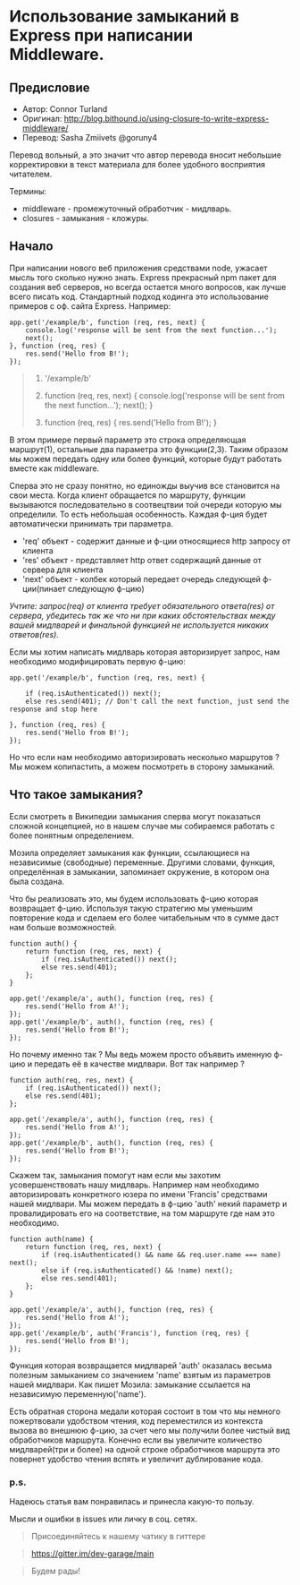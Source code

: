 # Использование замыканий в Express при написании Middleware.

## Предисловие

- Автор: Connor Turland
- Оригинал: http://blog.bithound.io/using-closure-to-write-express-middleware/
- Перевод: Sasha Zmiivets @goruny4

Перевод вольный, а это значит что автор перевода вносит небольшие корректировки в текст материала для более удобного восприятия читателем.

Термины:
- middleware - промежуточный обработчик - мидлварь.
- closures - замыкания - кложуры.

## Начало

При написании нового веб приложения средствами node, ужасает мысль того сколько нужно знать. Express прекрасный npm пакет для создания веб серверов, но всегда остается много вопросов, как лучше всего писать код. Стандартный подход кодинга это использование примеров с оф. сайта Express. Например:

```
app.get('/example/b', function (req, res, next) {
	console.log('response will be sent from the next function...');
	next();
}, function (req, res) {
	res.send('Hello from B!');
});
```


> 1. '/example/b'
>
> 2. function (req, res, next) {
>	console.log('response will be sent from the next function...');
>	next();
>}
>
>2. function (req, res) {
>	res.send('Hello from B!');
>}

В этом примере первый параметр это строка определяющая маршрут(1), остальные два параметра это функции(2,3). Таким образом мы можем передать одну или более функций, которые будут работать вместе как middleware.

Сперва это не сразу понятно, но единожды выучив все становится на свои места. Когда клиент обращается по маршруту, функции вызываются последовательно в соотвецтвии той очереди которую мы определили. То есть небольшая особенность. Каждая ф-ция будет автоматически принимать три параметра.

- 'req' объект - содержит данные и ф-ции относящиеся http запросу от клиента
- 'res' объект - представляет http ответ содержащий данные от сервера для клиента
- 'next' объект - колбек который передает очередь следующей ф-ции(пинает следующую ф-цию)

*Учтите: запрос(req) от клиента требует обязательного ответа(res) от сервера, убедитесь так же что ни при каких обстоятельствах между вашей мидлварей и финальной функцией не используется никаких ответов(res).*

Если мы хотим написать мидлварь которая авторизирует запрос, нам необходимо модифицировать первую ф-цию:

```
app.get('/example/b', function (req, res, next) {

	if (req.isAuthenticated()) next();
	else res.send(401); // Don't call the next function, just send the response and stop here

}, function (req, res) {
	res.send('Hello from B!');
});
```

Но что если нам необходимо авторизировать несколько маршрутов ?
Мы можем копипастить, а можем посмотреть в сторону замыканий.

## Что такое замыкания?

Если смотреть в Википедии замыкания сперва могут показаться сложной концепцией, но в нашем случае мы собираемся работать с более понятным определением.

Мозила определяет замыкания как функции, ссылающиеся на независимые (свободные) переменные. Другими словами, функция, определённая в замыкании, запоминает окружение, в котором она была создана.

Что бы реализовать это, мы будем использовать ф-цию которая возвращает ф-цию. Используя такую стратегию мы уменьшим повторение кода и сделаем его более читабельным что в сумме даст нам больше возможностей.

```
function auth() {
	return function (req, res, next) {
		if (req.isAuthenticated()) next();
		else res.send(401);
	};
}

app.get('/example/a', auth(), function (req, res) {
	res.send('Hello from A!');
});
app.get('/example/b', auth(), function (req, res) {
	res.send('Hello from B!');
});
```

Но почему именно так ? Мы ведь можем просто объявить именную ф-цию и передать её в качестве мидлвари. Вот так например ?

```
function auth(req, res, next) {
	if (req.isAuthenticated()) next();
	else res.send(401);
};

app.get('/example/a', auth(), function (req, res) {
	res.send('Hello from A!');
});
app.get('/example/b', auth(), function (req, res) {
	res.send('Hello from B!');
});
```

Скажем так, замыкания помогут нам если мы захотим усовершенствовать нашу мидлварь. Например нам необходимо авторизировать конкретного юзера по имени 'Francis' средствами нашей мидлвари. Мы можем передать в ф-цию 'auth' некий параметр и провалидировать его на соответствие, на том маршруте где нам это необходимо.

```
function auth(name) {  
	return function (req, res, next) {
		if (req.isAuthenticated() && name && req.user.name === name) next();
		else if (req.isAuthenticated() && !name) next();
		else res.send(401);
	};
}

app.get('/example/a', auth(), function (req, res) {  
	res.send('Hello from A!');
});
app.get('/example/b', auth('Francis'), function (req, res) {  
	res.send('Hello from B!');
});
```

Функция которая возвращается мидлварей 'auth' оказалась весьма полезным замыканием со значением 'name' взятым из параметров нашей мидлвари. Как пишет Мозила: замыкание ссылается на независимую переменную('name').

Есть обратная сторона медали которая состоит в том что мы немного пожертвовали удобством чтения, код переместился из контекста вызова во внешнюю ф-цию, за счет чего мы получили более чистый вид обработчиков маршрута. Конечно если вы увеличите количество мидлварей(три и более) на одной строке обработчиков маршрута это повернет удобство чтения вспять и увеличит дублирование кода.


### p.s.
Надеюсь статья вам понравилась и принесла какую-то пользу.

Мысли и ошибки в issues или личку в соц. сетях.

>Присоединяйтесь к нашему чатику в гиттере

>https://gitter.im/dev-garage/main

>Будем рады!
